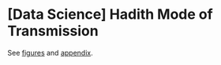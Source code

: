 # [Data Science] Hadith Mode of Transmission

See [figures](figures.pdf) and [appendix](appendix.pdf).
